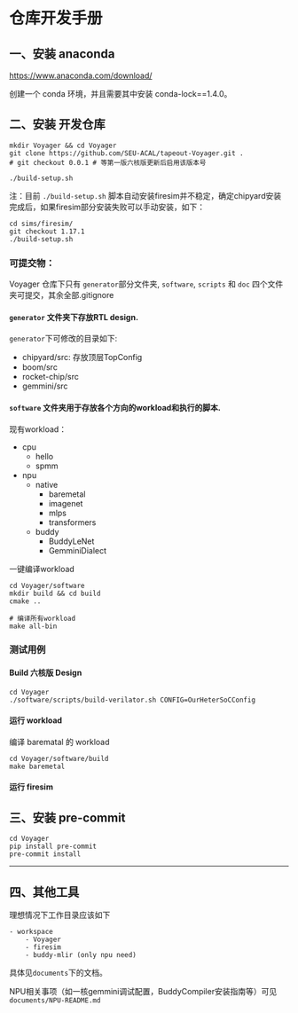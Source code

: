 # 仓库开发手册

## 一、安装 anaconda

https://www.anaconda.com/download/

创建一个 conda 环境，并且需要其中安装 conda-lock==1.4.0。

## 二、安装 开发仓库

```
mkdir Voyager && cd Voyager 
git clone https://github.com/SEU-ACAL/tapeout-Voyager.git .
# git checkout 0.0.1 # 等第一版六核版更新后启用该版本号

./build-setup.sh
```
注：目前 `./build-setup.sh` 脚本自动安装firesim并不稳定，确定chipyard安装完成后，如果firesim部分安装失败可以手动安装，如下：
```
cd sims/firesim/
git checkout 1.17.1
./build-setup.sh
```

### 可提交物：

Voyager 仓库下只有 `generator`部分文件夹, `software`, `scripts` 和 `doc` 四个文件夹可提交，其余全部.gitignore

#### `generator` 文件夹下存放RTL design.
`generator`下可修改的目录如下:
- chipyard/src: 存放顶层TopConfig
- boom/src
- rocket-chip/src
- gemmini/src

#### `software` 文件夹用于存放各个方向的workload和执行的脚本.
现有workload：
- cpu
    - hello
    - spmm
- npu 
    - native
        - baremetal
        - imagenet
        - mlps
        - transformers
    - buddy
        - BuddyLeNet
        - GemminiDialect


一键编译workload

```
cd Voyager/software
mkdir build && cd build 
cmake ..

# 编译所有workload
make all-bin
```

### 测试用例
#### Build 六核版 Design
```
cd Voyager
./software/scripts/build-verilator.sh CONFIG=OurHeterSoCConfig
```

#### 运行 workload  
编译 barematal 的 workload
```
cd Voyager/software/build
make baremetal
```

#### 运行 firesim


## 三、安装 pre-commit
```
cd Voyager 
pip install pre-commit
pre-commit install
```

---

## 四、其他工具

理想情况下工作目录应该如下
```
- workspace
    - Voyager
    - firesim
    - buddy-mlir (only npu need)
```

具体见`documents`下的文档。

NPU相关事项（如一核gemmini调试配置，BuddyCompiler安装指南等）可见`documents/NPU-README.md`
